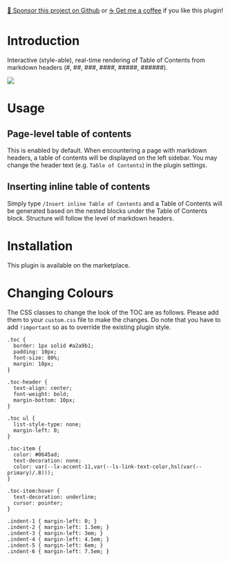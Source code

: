 [:gift_heart: Sponsor this project on Github](https://github.com/sponsors/benjypng) or [:coffee: Get me a coffee](https://www.buymeacoffee.com/hkgnp.dev) if you like this plugin!

# Introduction

Interactive (style-able), real-time rendering of Table of Contents from markdown headers (#, ##, ###, ####, #####, ######).

![](/screenshots/pagetoc.gif)

# Usage

## Page-level table of contents

This is enabled by default. When encountering a page with markdown headers, a table of contents will be displayed on the left sidebar. You may change the header text (e.g. `Table of Contents`) in the plugin settings.

## Inserting inline table of contents

Simply type `/Insert inline Table of Contents` and a Table of Contents will be generated based on the nested blocks under the Table of Contents block. Structure will follow the level of markdown headers.

# Installation

This plugin is available on the marketplace.


# Changing Colours

The CSS classes to change the look of the TOC are as follows. Please add them to your `custom.css` file to make the changes. Do note that you have to add `!important` so as to override the existing plugin style.

```
.toc {
  border: 1px solid #a2a9b1;
  padding: 10px;
  font-size: 80%;
  margin: 10px;
}

.toc-header {
  text-align: center;
  font-weight: bold;
  margin-bottom: 10px;
}

.toc ul {
  list-style-type: none;
  margin-left: 0;
}

.toc-item {
  color: #0645ad;
  text-decoration: none;
  color: var(--lx-accent-11,var(--ls-link-text-color,hsl(var(--primary)/.8)));
}

.toc-item:hover {
  text-decoration: underline;
  cursor: pointer;
}

.indent-1 { margin-left: 0; }
.indent-2 { margin-left: 1.5em; }
.indent-3 { margin-left: 3em; }
.indent-4 { margin-left: 4.5em; }
.indent-5 { margin-left: 6em; }
.indent-6 { margin-left: 7.5em; }
```
